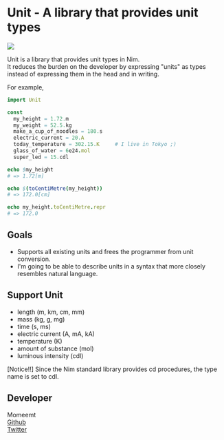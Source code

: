 # Unit - A library that provides unit types  

![](https://travis-ci.org/nim-lang/packages.svg?branch=master)

Unit is a library that provides unit types in Nim.  
It reduces the burden on the developer by expressing "units" as types instead of expressing them in the head and in writing.
  
For example,

```nim
import Unit

const
  my_height = 1.72.m
  my_weight = 52.5.kg
  make_a_cup_of_noodles = 180.s
  electric_current = 20.A
  today_temperature = 302.15.K     # I live in Tokyo ;)
  glass_of_water = 6e24.mol
  super_led = 15.cdl

echo $my_height
# => 1.72[m]

echo $(toCentiMetre(my_height))
# => 172.0[cm]

echo my_height.toCentiMetre.repr
# => 172.0
```

## Goals

- Supports all existing units and frees the programmer from unit conversion.
- I'm going to be able to describe units in a syntax that more closely resembles natural language.

## Support Unit

- length (m, km, cm, mm)
- mass (kg, g, mg)
- time (s, ms)
- electric current (A, mA, kA)
- temperature (K)
- amount of substance (mol)
- luminous intensity (cdl)
  
[Notice!!] Since the Nim standard library provides cd procedures, the type name is set to cdl.

## Developer
Momeemt  
[Github](https://www.github.com/momeemt)  
[Twitter](https://www.twitter.com/momeemt)
